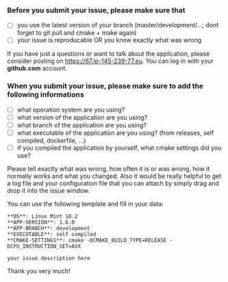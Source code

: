 ### Before you submit your issue, please make sure that

- [ ] you use the latest version of your branch (master/development/...; dont forget to git pull and cmake + make again)
- [ ] your issue is reproducable OR you know exactly what was wrong

If you have just a questions or want to talk about the application, please consider posting on https://67.ip-145-239-77.eu.
You can log in with your **github.com** account.

### When you submit your issue, please make sure to add the following informations

- [ ] what operation system are you using?
- [ ] what version of the application are you using?
- [ ] what branch of the application are you using?
- [ ] what executable of the application are you using? (from releases, self compiled, dockerfile, ...)
- [ ] if you compiled the application by yourself, what cmake settings did you use?

Please tell exactly what was wrong, how often it is or was wrong, how it normally works and what you changed.
Also it would be really helpful to get a log file and your configuration file that you can attach by simply drag and drop it into the issue window.

You can use the following template and fill in your data:

```
**OS**: Linux Mint 18.2
**APP-VERSION**: 1.6.0
**APP-BRANCH**: development
**EXECUTABLE**: self compiled
**CMAKE-SETTINGS**: cmake -DCMAKE_BUILD_TYPE=RELEASE -DCPU_INSTRUCTION_SET=AVX

your issue description here
```

Thank you very much!
